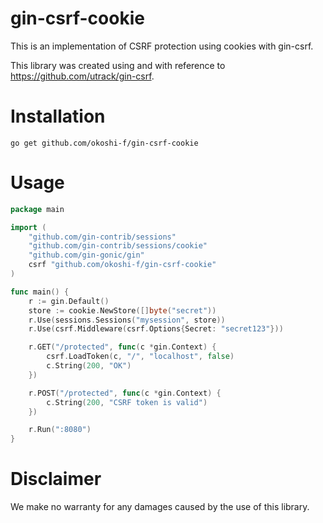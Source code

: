 # gin-csrf-cookie
This is an implementation of CSRF protection using cookies with gin-csrf.

This library was created using and with reference to https://github.com/utrack/gin-csrf.

# Installation

```
go get github.com/okoshi-f/gin-csrf-cookie
```

# Usage

```go
package main

import (
	"github.com/gin-contrib/sessions"
	"github.com/gin-contrib/sessions/cookie"
	"github.com/gin-gonic/gin"
	csrf "github.com/okoshi-f/gin-csrf-cookie"
)

func main() {
	r := gin.Default()
	store := cookie.NewStore([]byte("secret"))
	r.Use(sessions.Sessions("mysession", store))
	r.Use(csrf.Middleware(csrf.Options{Secret: "secret123"}))

	r.GET("/protected", func(c *gin.Context) {
		csrf.LoadToken(c, "/", "localhost", false)
		c.String(200, "OK")
	})

	r.POST("/protected", func(c *gin.Context) {
		c.String(200, "CSRF token is valid")
	})

	r.Run(":8080")
}
```

# Disclaimer

We make no warranty for any damages caused by the use of this library.
